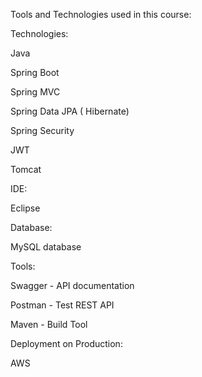 Tools and Technologies used in this course:

Technologies:

Java

Spring Boot

Spring MVC

Spring Data JPA ( Hibernate)

Spring Security

JWT

Tomcat

IDE:

Eclipse

Database:

MySQL database

Tools:

Swagger - API documentation

Postman - Test REST API

Maven - Build Tool

Deployment on Production:

AWS